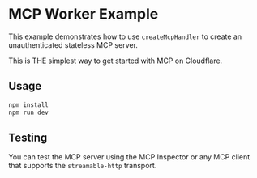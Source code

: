 # MCP Worker Example

This example demonstrates how to use `createMcpHandler` to create an unauthenticated stateless MCP server.

This is THE simplest way to get started with MCP on Cloudflare.

## Usage

```bash
npm install
npm run dev
```

## Testing

You can test the MCP server using the MCP Inspector or any MCP client that supports the `streamable-http` transport.
